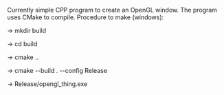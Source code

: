 Currently simple CPP program to create an OpenGL window. The program uses CMake to compile.
Procedure to make (windows):

  -> mkdir build
  
  -> cd build
  
  -> cmake ..
  
  -> cmake --build . --config Release
  
  -> Release/opengl_thing.exe
